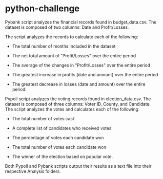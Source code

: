 # python-challenge

Pybank script analyzes the financial records found in budget_data.csv. The dataset is composed of two columns: Date and Profit/Losses.

The script analyzes the records to calculate each of the following:


- The total number of months included in the dataset


- The net total amount of "Profit/Losses" over the entire period


- The average of the changes in "Profit/Losses" over the entire period


- The greatest increase in profits (date and amount) over the entire period


- The greatest decrease in losses (date and amount) over the entire period



Pypoll script analyzes the voting records found in election_data.csv. The dataset is composed of three columns: Voter ID, County, and Candidate. The script analyzes the votes and calculates each of the following:


- The total number of votes cast


- A complete list of candidates who received votes


- The percentage of votes each candidate won


- The total number of votes each candidate won


- The winner of the election based on popular vote.


Both Pypoll and Pybank scripts output their results as a text file into their respective Analysis folders.